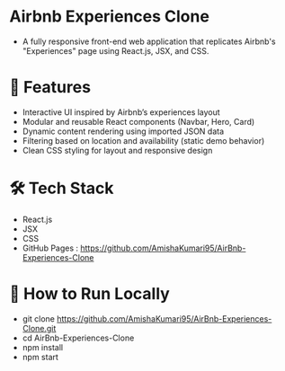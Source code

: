 # Airbnb Experiences Clone
* A fully responsive front-end web application that replicates Airbnb's "Experiences" page using React.js, JSX, and CSS.

# 🧠 Features
* Interactive UI inspired by Airbnb’s experiences layout
* Modular and reusable React components (Navbar, Hero, Card)
* Dynamic content rendering using imported JSON data
* Filtering based on location and availability (static demo behavior)
* Clean CSS styling for layout and responsive design

# 🛠 Tech Stack
* React.js
* JSX
* CSS
* GitHub Pages : https://github.com/AmishaKumari95/AirBnb-Experiences-Clone

# 📁 How to Run Locally
* git clone https://github.com/AmishaKumari95/AirBnb-Experiences-Clone.git
* cd AirBnb-Experiences-Clone
* npm install
* npm start
